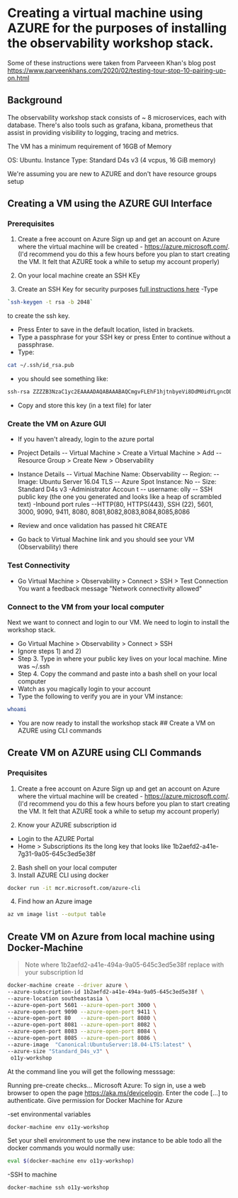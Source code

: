 # Creating a virtual machine using AZURE for the purposes of installing the observability workshop stack. 
Some of these instructions were taken from 
Parveeen Khan's blog post https://www.parveenkhans.com/2020/02/testing-tour-stop-10-pairing-up-on.html

## Background 
The observability workshop stack consists of ~ 8 microservices, each with database. There's also tools such as grafana, kibana, prometheus that assist in providing visibility to logging, tracing and metrics. 

The VM has a minimum requirement of 16GB of Memory 

OS:  Ubuntu. 
Instance Type: Standard D4s v3 (4 vcpus, 16 GiB memory)

We're assuming you are new to AZURE and don't have resource groups setup 

## Creating a VM using the AZURE GUI Interface 

### Prerequisites
1) Create a free account on Azure
Sign up and get an account on Azure where the virtual machine will be created - https://azure.microsoft.com/. (I'd recommend you do this a few hours before you plan to start creating the VM. It felt that AZURE took a while to setup my account properly)  

2) On your local machine create an SSH KEy 
1) Create an SSH Key for security purposes [full instructions here](https://docs.microsoft.com/en-gb/azure/virtual-machines/linux/quick-create-portal)
-Type 
``` bash
`ssh-keygen -t rsa -b 2048`
``` 
to create the ssh key.

- Press Enter to save in the default location, listed in brackets.
- Type a passphrase for your SSH key or press Enter to continue without a passphrase.
- Type:
``` bash 
cat ~/.ssh/id_rsa.pub
``` 
- you should see something like:
```` bash 
ssh-rsa ZZZZB3NzaC1yc2EAAAADAQABAAABAQCmgvFLEhF1hjtnbyeVi8DdM0idYLgncDDmxdFu6GrkWMimvpG1afJwAsUVbN9BwYlzgy9XJeBk+YAi1Nyu/nzxfZuYIfsWPawZB04G/2nZyZgR/0hVQjgPSdfuJYyIbxNubUqnja5sDx+pKZU5wXoJl4mxUMtJRfYcgfB+kd6icpnzcptcBvGvQ8ynVS/mSeD8TbLiN4eldRH65Q22+TgedxyEx+kS4EOXNTylt+P1sCAK2Ppa3nUxJoLHXhY/gua95n+NBdTEqcWrugFR2XTe7NnWNAZ2hdxa47Xdv2xwZsnL8FPxasvc1ljSovqIN9PsqQwxwJ6lPEq6SGULH+oj
````
- Copy and store this key (in a text file) for later 

### Create the VM on Azure GUI 
- If you haven't already, login to the azure portal 
- Project Details 
-- Virtual Machine > Create a Virtual Machine > Add 
-- Resource Group > Create New > Observability
- Instance Details 
-- Virtual Machine Name: Observability
-- Region: <Your Region> 
-- Image: Ubuntu Server 16.04 TLS <or similar> 
-- Azure Spot Instance: No
-- Size: Standard D4s v3 <this is not default you will need to change> 
-Administrator Accoun t 
-- username: olly 
-- SSH public key (the one you generated and looks like a heap of scrambled text) 
-Inbound port rules
--HTTP(80, HTTPS(443), SSH (22), 5601, 3000, 9090, 9411, 8080, 8081,8082,8083,8084,8085,8086

- Review and once validation has passed hit CREATE 
- Go back to Virtual Machine link and you should see your VM (Observability) there


### Test Connectivity 
- Go Virtual Machine > Observability > Connect > SSH > Test Connection 
You want a feedback message  "Network connectivity allowed" 

### Connect to the VM from your local computer 
Next we want to connect and login to our VM. We need to login to install the workshop stack. 
- Go Virtual Machine > Observability > Connect > SSH 
- Ignore steps 1) and 2) 
- Step 3. Type in where your public key lives on your local machine. Mine was ~/.ssh 
- Step 4. Copy the command and paste into a bash shell on your local computer 
- Watch as you magically login to your account 
- Type the following to verify you are in your VM instance:
``` bash 
whoami 
``` 
- You are now ready to install the workshop stack ## Create a VM on AZURE using CLI commands 
## Create VM on AZURE using CLI Commands 

### Prequisites 
1) Create a free account on Azure
Sign up and get an account on Azure where the virtual machine will be created - https://azure.microsoft.com/. (I'd recommend you do this a few hours before you plan to start creating the VM. It felt that AZURE took a while to setup my account properly)  

2) Know your AZURE subscription id 
- Login to the AZURE Portal 
- Home > Subscriptions its the long key that looks like 1b2aefd2-a41e-7g31-9a05-645c3ed5e38f

2) Bash shell on your local computer 
3) Install AZURE CLI using docker 
``` bash 
docker run -it mcr.microsoft.com/azure-cli
```

4) Find how an Azure image 
``` bash
az vm image list --output table
```
## Create VM on Azure from local machine using Docker-Machine
>Note where 1b2aefd2-a41e-494a-9a05-645c3ed5e38f replace with your subscription Id 

``` bash
docker-machine create --driver azure \
--azure-subscription-id 1b2aefd2-a41e-494a-9a05-645c3ed5e38f \
--azure-location southeastasia \
--azure-open-port 5601 --azure-open-port 3000 \
--azure-open-port 9090 --azure-open-port 9411 \
--azure-open-port 80   --azure-open-port 8080 \
--azure-open-port 8081 --azure-open-port 8082 \
--azure-open-port 8083 --azure-open-port 8084 \
--azure-open-port 8085 --azure-open-port 8086 \
--azure-image  "Canonical:UbuntuServer:18.04-LTS:latest" \
--azure-size "Standard_D4s_v3" \
 o11y-workshop  
```

At the command line you will get the following messsage: 

Running pre-create checks...
Microsoft Azure: To sign in, use a web browser to open the page https://aka.ms/devicelogin.
Enter the code [...] to authenticate.
Give permission for Docker Machine for Azure 

-set environmental variables
``` bash
docker-machine env o11y-workshop
```
Set your shell environment to use the new instance to be able todo all the docker commands you would normally use:

``` bash
eval $(docker-machine env o11y-workshop)
```
-SSH to machine
``` bash
docker-machine ssh o11y-workshop
```
